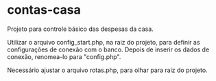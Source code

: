# contas-casa
Projeto para controle básico das despesas da casa.

Utilizar o arquivo config_start.php, na raiz do projeto, para definir as configurações de conexão com o banco. Depois de inserir os dados de conexão, renomea-lo para "config.php".

Necessário ajustar o arquivo rotas.php, para olhar para raiz do projeto.
